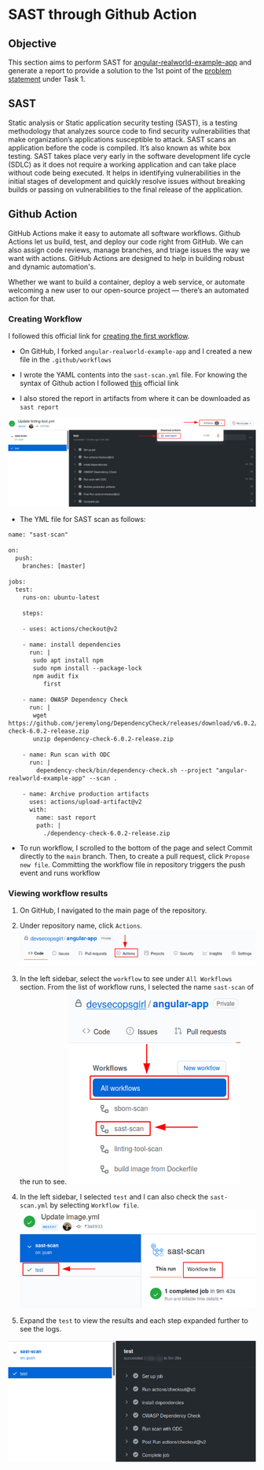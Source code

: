 # SAST through Github Action

## Objective

This section aims to perform SAST for [angular-realworld-example-app](https://github.com/gothinkster/angular-realworld-example-app) and generate a report to provide a solution to the 1st point of the [problem statement](https://cloud-native.netlify.app/problem-statement/) under Task 1.

## SAST

Static analysis or Static application security testing (SAST), is a testing methodology that analyzes source code to find security vulnerabilities that make organization’s applications susceptible to attack. SAST scans an application before the code is compiled. It’s also known as white box testing. SAST takes place very early in the software development life cycle (SDLC) as it does not require a working application and can take place without code being executed. It helps in identifying vulnerabilities in the initial stages of development and quickly resolve issues without breaking builds or passing on vulnerabilities to the final release of the application.

## Github Action

GitHub Actions make it easy to automate all software workflows. Github Actions let us build, test, and deploy our code right from GitHub. We can also assign code reviews, manage branches, and triage issues the way we want with actions. GitHub Actions are designed to help in building robust and dynamic automation's.

Whether we want to build a container, deploy a web service, or automate welcoming a new user to our open-source project — there’s an automated action for that.

### Creating Workflow 

I followed this official link for [creating the first workflow](https://docs.github.com/en/free-pro-team@latest/actions/quickstart#next-steps).


* On GitHub, I forked ``angular-realworld-example-app`` and I created a new file in the `.github/workflows`

* I wrote the YAML contents into the `sast-scan.yml` file. For knowing the syntax of Github action I followed [this](https://docs.github.com/en/free-pro-team@latest/actions/reference/workflow-syntax-for-github-actions#jobs) official link
  
* I also stored the report in artifacts from where it can be downloaded as `sast report`

![](Images/sast-report.png)

* The YML file for SAST scan as follows:

```
name: "sast-scan"

on:
  push:
    branches: [master]

jobs:
  test:
    runs-on: ubuntu-latest
    
    steps:
    
    - uses: actions/checkout@v2
      
    - name: install dependencies
      run: | 
       sudo apt install npm
       sudo npm install --package-lock
       npm audit fix
          first 
     
    - name: OWASP Dependency Check
      run: |
       wget https://github.com/jeremylong/DependencyCheck/releases/download/v6.0.2/dependency-check-6.0.2-release.zip
       unzip dependency-check-6.0.2-release.zip
  
    - name: Run scan with ODC
      run: |
        dependency-check/bin/dependency-check.sh --project "angular-realworld-example-app" --scan .

    - name: Archive production artifacts
      uses: actions/upload-artifact@v2
      with:
        name: sast report
        path: |
          ./dependency-check-6.0.2-release.zip
```

* To run workflow, I scrolled to the bottom of the page and select Commit directly to the `main` branch. Then, to create a pull request, click `Propose new file`. Committing the workflow file in repository triggers the push event and runs workflow

### Viewing workflow results

1. On GitHub, I navigated to the main page of the repository.
2. Under repository name, click `Actions`. 
![](Images/actions.png)
3. In the left sidebar, select the `workflow` to see under `All Workflows` section. From the list of workflow runs, I selected the name `sast-scan` of the run to see. 
![](Images/action1.png)
4. In the left sidebar, I selected `test` and I can also check the `sast-scan.yml` by selecting `Workflow file`.
![](Images/action3.png)

5. Expand the `test` to view the results and each step expanded further to see the logs. 

![](Images/action4.png)

